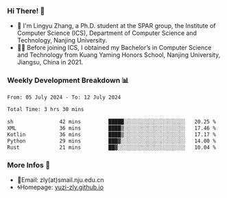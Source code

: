 ### Hi There! 👋 
- 🐳 I'm Lingyu Zhang, a Ph.D. student at the SPAR group, the Institute of Computer Science (ICS), Department of Computer Science and Technology, Nanjing University.
- 🧑‍🎓 Before joining ICS, I obtained my Bachelor’s in Computer Science and Technology from Kuang Yaming Honors School, Nanjing University, Jiangsu, China in 2021.

### Weekly Development Breakdown :bar_chart:

<!--START_SECTION:waka-->

```txt
From: 05 July 2024 - To: 12 July 2024

Total Time: 3 hrs 30 mins

sh               42 mins         █████░░░░░░░░░░░░░░░░░░░░   20.25 %
XML              36 mins         ████▒░░░░░░░░░░░░░░░░░░░░   17.46 %
Kotlin           36 mins         ████▒░░░░░░░░░░░░░░░░░░░░   17.17 %
Python           29 mins         ███▓░░░░░░░░░░░░░░░░░░░░░   14.00 %
Rust             21 mins         ██▓░░░░░░░░░░░░░░░░░░░░░░   10.04 %
```

<!--END_SECTION:waka-->

<!--
### Github Contributions :octocat:

![](https://raw.githubusercontent.com/yuzi-zly/yuzi-zly/output/github-contribution-grid-snake.svg)              
-->

### More Infos 📖

- 📧Email: zly(at)smail.nju.edu.cn
- 🌀Homepage: [yuzi-zly.github.io](https://yuzi-zly.github.io/)

